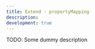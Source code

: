 ```yaml
---
title: Extend - propertyMapping
description:
development: true
---
```


TODO: Some dummy description